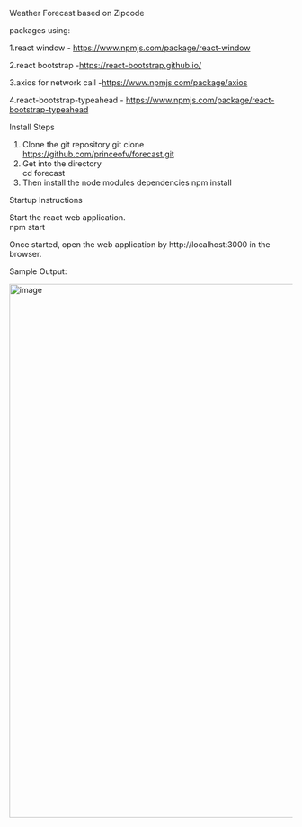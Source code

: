 Weather Forecast based on Zipcode

packages using:

1.react window - https://www.npmjs.com/package/react-window

2.react bootstrap -https://react-bootstrap.github.io/

3.axios for network call -https://www.npmjs.com/package/axios

4.react-bootstrap-typeahead - https://www.npmjs.com/package/react-bootstrap-typeahead

Install Steps

1. Clone the git repository
   git clone https://github.com/princeofv/forecast.git
2. Get into the directory  
   cd forecast
3. Then install the node modules dependencies
   npm install

Startup Instructions

Start the react web application.  
 npm start

Once started, open the web application by http://localhost:3000 in the browser.

Sample Output:

<img width="950" alt="image" src="https://user-images.githubusercontent.com/47618675/150673417-398f00f9-2fb8-4651-8b74-8ce88ee02c3e.png">

